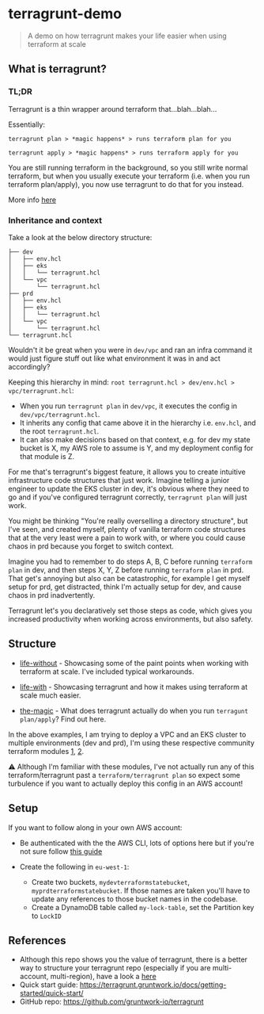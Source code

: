 # terragrunt-demo

> A demo on how terragrunt makes your life easier when using terraform at scale

## What is terragrunt?

### TL;DR

Terragrunt is a thin wrapper around terraform that…blah…blah...

Essentially:

`terragrunt plan > *magic happens* > runs terraform plan for you`

`terragrunt apply > *magic happens* > runs terraform apply for you`

You are still running terraform in the background, so you still write normal
terraform, but when you usually execute your terraform (i.e. when you run
terraform plan/apply), you now use terragrunt to do that for you instead.

More info [here](https://terragrunt.gruntwork.io)

### Inheritance and context

Take a look at the below directory structure:

```text
├── dev
│   ├── env.hcl
│   ├── eks
│   │   └── terragrunt.hcl
│   └── vpc
│       └── terragrunt.hcl
├── prd
│   ├── env.hcl
│   ├── eks
│   │   └── terragrunt.hcl
│   └── vpc
│       └── terragrunt.hcl
└── terragrunt.hcl
```

Wouldn't it be great when you were in `dev/vpc` and ran an infra command it
would just figure stuff out like what environment it was in and act accordingly?

Keeping this hierarchy in mind: `root terragrunt.hcl > dev/env.hcl >
vpc/terragrunt.hcl`:

- When you run `terragrunt plan` in `dev/vpc`, it executes the config in
    `dev/vpc/terragrunt.hcl`.
- It inherits any config that came above it in the hierarchy i.e. `env.hcl`, and
    the root `terragrunt.hcl`.
- It can also make decisions based on that context, e.g. for dev my state bucket
    is X, my AWS role to assume is Y, and my deployment config for that module
    is Z.

For me that's terragrunt's biggest feature, it allows you to create intuitive
infrastructure code structures that just work. Imagine telling a junior engineer
to update the EKS cluster in dev, it's obvious where they need to go and if
you've configured terragrunt correctly, `terragrunt plan` will just work.

You might be thinking "You're really overselling a directory structure", but
I've seen, and created myself, plenty of vanilla terraform code structures that
at the very least were a pain to work with, or where you could cause chaos in
prd because you forget to switch context.

Imagine you had to remember to do steps A, B, C before running `terraform plan`
in dev, and then steps X, Y, Z before running `terraform plan` in prd. That
get's annoying but also can be catastrophic, for example I get myself setup for
prd, get distracted, think I'm actually setup for dev, and cause chaos in prd
inadvertently.

Terragrunt let's you declaratively set those steps as code, which gives you
increased productivity when working across environments, but also safety.

## Structure

- [life-without](./life-without) - Showcasing some of the paint points when
  working with terraform at scale. I've included typical workarounds.

- [life-with](./life-with) - Showcasing terragrunt and how it makes using
  terraform at scale much easier.

- [the-magic](./the-magic) - What does terragrunt actually do when you run
  `terragunt plan/apply`? Find out here.

In the above examples, I am trying to deploy a VPC and an EKS cluster to
multiple environments (dev and prd), I'm using these respective community
terraform modules
[1](https://github.com/terraform-aws-modules/terraform-aws-vpc),
[2](https://github.com/terraform-aws-modules/terraform-aws-eks).

:warning: Although I'm familiar with these modules, I've not actually run any of
this terraform/terragrunt past a `terraform/terragrunt plan` so expect some
turbulence if you want to actually deploy this config in an AWS account!

## Setup

If you want to follow along in your own AWS account:

- Be authenticated with the the AWS CLI, lots of options here but if you're not
  sure follow [this
  guide](https://docs.aws.amazon.com/polly/latest/dg/setup-aws-cli.html)

- Create the following in `eu-west-1`:
  - Create two buckets, `mydevterraformstatebucket`,
    `myprdterraformstatebucket`. If those names are taken you'll have to update
    any references to those bucket names in the codebase.
  - Create a DynamoDB table called `my-lock-table`, set the Partition key to
    `LockID`

## References

- Although this repo shows you the value of terragrunt, there is a better way to
  structure your terragrunt repo (especially if you are multi-account,
  multi-region), have a look a
  [here](https://github.com/gruntwork-io/terragrunt-infrastructure-live-example)
- Quick start guide:
  <https://terragrunt.gruntwork.io/docs/getting-started/quick-start/>
- GitHub repo: <https://github.com/gruntwork-io/terragrunt>
